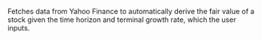 Fetches data from Yahoo Finance to automatically derive the fair value of a stock given the time horizon and terminal growth rate, which the user inputs.
